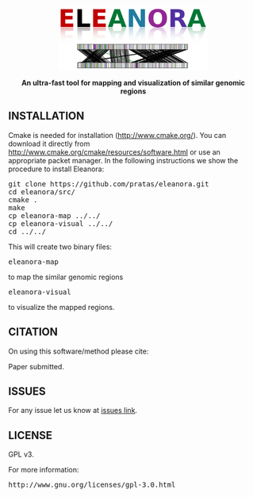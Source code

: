 <p align="center"><img src="imgs/logo.png" 
alt="ELEANORA" width="300" border="0" /></p>
<p align="center">
<b>An ultra-fast tool for mapping and visualization of similar genomic regions</b>
</p>

## INSTALLATION ##

Cmake is needed for installation (http://www.cmake.org/). You can download it directly from http://www.cmake.org/cmake/resources/software.html or use an appropriate packet manager. In the following instructions we show the procedure to install Eleanora:
<pre>
git clone https://github.com/pratas/eleanora.git
cd eleanora/src/
cmake .
make
cp eleanora-map ../../
cp eleanora-visual ../../
cd ../../
</pre>
This will create two binary files:
<pre>
eleanora-map
</pre>
to map the similar genomic regions
<pre>
eleanora-visual
</pre>
to visualize the mapped regions.

## CITATION ##

On using this software/method please cite:

Paper submitted.

## ISSUES ##

For any issue let us know at [issues link](https://github.com/pratas/eleanora/issues).

## LICENSE ##

GPL v3.

For more information:
<pre>http://www.gnu.org/licenses/gpl-3.0.html</pre>


